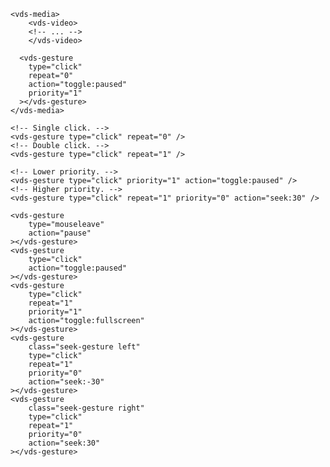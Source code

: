 <script>
import Docs from './_Docs.md';
</script>

<Docs>

```html:copy-highlight:slot=usage{6-11}
<vds-media>
	<vds-video>
    <!-- ... -->
	</vds-video>

  <vds-gesture
    type="click"
    repeat="0"
    action="toggle:paused"
    priority="1"
  ></vds-gesture>
</vds-media>
```

```html:slot=repeat
<!-- Single click. -->
<vds-gesture type="click" repeat="0" />
<!-- Double click. -->
<vds-gesture type="click" repeat="1" />
```

```html:slot=priority
<!-- Lower priority. -->
<vds-gesture type="click" priority="1" action="toggle:paused" />
<!-- Higher priority. -->
<vds-gesture type="click" repeat="1" priority="0" action="seek:30" />
```

```html:copy:slot=styling
<vds-gesture
	type="mouseleave"
	action="pause"
></vds-gesture>
<vds-gesture
	type="click"
	action="toggle:paused"
></vds-gesture>
<vds-gesture
	type="click"
	repeat="1"
	priority="1"
	action="toggle:fullscreen"
></vds-gesture>
<vds-gesture
	class="seek-gesture left"
	type="click"
	repeat="1"
	priority="0"
	action="seek:-30"
></vds-gesture>
<vds-gesture
	class="seek-gesture right"
	type="click"
	repeat="1"
	priority="0"
	action="seek:30"
></vds-gesture>
```

</Docs>
